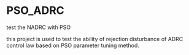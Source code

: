 # PSO_ADRC
test the NADRC with PSO

this project is used to test the ability of rejection disturbance of ADRC control law based on PSO parameter tuning method.

